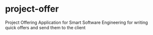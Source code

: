 # project-offer
Project Offering Application for Smart Software Engineering for writing quick offers and send them to the client
